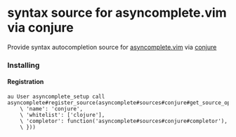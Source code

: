 syntax source for asyncomplete.vim via conjure
==================================================

Provide syntax autocompletion source for [asyncomplete.vim](https://github.com/prabirshrestha/asyncomplete.vim) via
[conjure](https://github.com/Olical/conjure)

### Installing

#### Registration

```vim
au User asyncomplete_setup call asyncomplete#register_source(asyncomplete#sources#conjure#get_source_options({
    \ 'name': 'conjure',
    \ 'whitelist': ['clojure'],
    \ 'completor': function('asyncomplete#sources#conjure#completor'),
    \ }))
```
